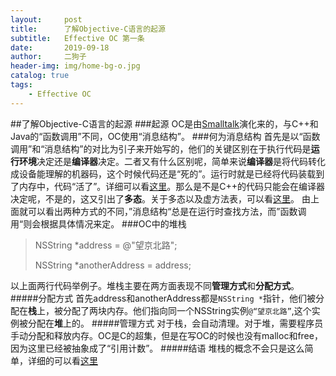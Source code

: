 ```yaml
---
layout:     post
title:      了解Objective-C语言的起源
subtitle:   Effective OC 第一条
date:       2019-09-18
author:     二狗子
header-img: img/home-bg-o.jpg
catalog: true
tags:
    - Effective OC
---
```

##了解Objective-C语言的起源
###起源
OC是由[Smalltalk](https://zh.wikipedia.org/wiki/Smalltalk)演化来的，与C++和Java的“函数调用”不同，OC使用“消息结构”。
###何为消息结构
首先是以“函数调用”和“消息结构”的对比为引子来开始写的，他们的关键区别在于执行代码是**运行环境**决定还是**编译器**决定。二者又有什么区别呢，简单来说**编译器**是将代码转化成设备能理解的机器码，这个时候代码还是“死的”。运行时就是已经将代码装载到了内存中，代码“活了”。详细可以看[这里](https://blog.csdn.net/weiwenhp/article/details/8107203)。那么是不是C++的代码只能会在编译器决定呢，不是的，这又引出了**多态**。关于多态以及虚方法表，可以看[这里](https://blog.csdn.net/dan15188387481/article/details/49667389)。
由上面就可以看出两种方式的不同，”消息结构“总是在运行时查找方法，而”函数调用“则会根据具体情况来定。
###OC中的堆栈
>    NSString *address = @"望京北路";
> 
>    NSString *anotherAddress = address;

以上面两行代码举例子。堆栈主要在两方面表现不同**管理方式**和**分配方式**。
#####分配方式
首先address和anotherAddress都是`NSString *`指针，他们被分配在**栈**上，被分配了两块内存。他们指向同一个NSString实例`@“望京北路”`,这个实例被分配在**堆**上的。
#####管理方式
对于栈，会自动清理。对于堆，需要程序员手动分配和释放内存。OC是C的超集，但是在写OC的时候也没有malloc和free，因为这里已经被抽象成了“引用计数”。
#####结语
堆栈的概念不会只是这么简单，详细的可以看[这里](https://www.jianshu.com/p/c8e1d91dda99)
